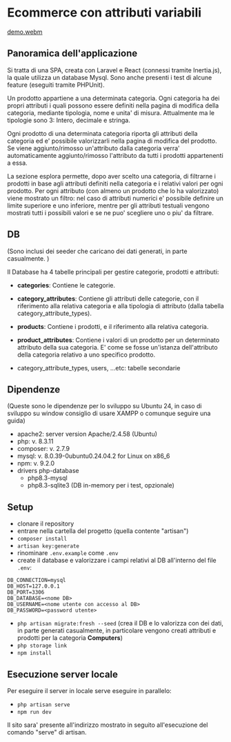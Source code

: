 # Ecommerce con attributi variabili

[demo.webm](https://github.com/user-attachments/assets/8a3bc675-5566-4e81-b3fa-14757edb67e4)

## Panoramica dell'applicazione

Si tratta di una SPA, creata con Laravel e React (connessi tramite Inertia.js), la quale utilizza un database Mysql. Sono anche presenti i test di alcune feature (eseguiti tramite PHPUnit).

Un prodotto appartiene a una determinata categoria. Ogni categoria ha dei propri attributi i quali possono essere definiti nella pagina di modifica della categoria, mediante tipologia, nome e unita' di misura. Attualmente ma le tipologie sono 3: Intero, decimale e stringa.

Ogni prodotto di una determinata categoria riporta gli attributi della categoria ed e' possibile valorizzarli nella pagina di modifica del prodotto. Se viene aggiunto/rimosso un'attributo dalla categoria verra' automaticamente aggiunto/rimosso l'attributo da tutti i prodotti appartenenti a essa.

La sezione esplora permette, dopo aver scelto una categoria, di filtrarne i prodotti in base agli attributi definiti nella categoria e i relativi valori per ogni prodotto. Per ogni attributo (con almeno un prodotto che lo ha valorizzato) viene mostrato un filtro: nel caso di attributi numerici e' possibile definire un limite superiore e uno inferiore, mentre per gli attributi testuali vengono mostrati tutti i possibili valori e se ne puo' scegliere uno o piu' da filtrare.

## DB

(Sono inclusi dei seeder che caricano dei dati generati, in parte casualmente. )

Il Database ha 4 tabelle principali per gestire categorie, prodotti e attributi:

- **categories**: Contiene le categorie.

- **category_attributes**: Contiene gli attributi delle categorie, con il riferimento alla relativa categoria e alla tipologia di attributo (dalla tabella category_attribute_types).

- **products**: Contiene i prodotti, e il riferimento alla relativa categoria.

- **product_attributes**: Contiene i valori di un prodotto per un determinato attributo della sua categoria. E' come se fosse un'istanza dell'attributo della categoria relativo a uno specifico prodotto.

- category_attribute_types, users, ...etc: tabelle secondarie

## Dipendenze

(Queste sono le dipendenze per lo sviluppo su Ubuntu 24, in caso di sviluppo su window consiglio di usare XAMPP o comunque seguire una guida)

- apache2: server version Apache/2.4.58 (Ubuntu)
- php: v. 8.3.11
- composer: v. 2.7.9
- mysql: v. 8.0.39-0ubuntu0.24.04.2 for Linux on x86_6
- npm: v. 9.2.0
- drivers php-database
	- php8.3-mysql
	- php8.3-sqlite3 (DB in-memory per i test, opzionale)

## Setup

- clonare il repository
- entrare nella cartella del progetto (quella contente "artisan")
- `composer install`
- `artisan key:generate`
- rinominare `.env.example` come `.env`
- create il database e valorizzare i campi relativi al DB all'interno del file `.env`:
```
DB_CONNECTION=mysql
DB_HOST=127.0.0.1
DB_PORT=3306
DB_DATABASE=<nome DB>
DB_USERNAME=<nome utente con accesso al DB>
DB_PASSWORD=<password utente>
```
- `php artisan migrate:fresh --seed` (crea il DB e lo valorizza con dei dati, in parte generati casualmente, in particolare vengono creati attributi e prodotti per la categoria **Computers**)
- `php storage link`
- `npm install`

## Esecuzione server locale

Per eseguire il server in locale serve eseguire in parallelo:
- `php artisan serve`
- `npm run dev`

Il sito sara' presente all'indirizzo mostrato in seguito all'esecuzione del comando "serve" di artisan.
